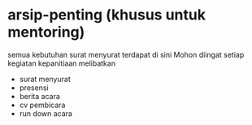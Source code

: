 # arsip-penting (khusus untuk mentoring)
semua kebutuhan surat menyurat terdapat di sini
Mohon diingat setiap kegiatan kepanitiaan melibatkan 
- surat menyurat
- presensi
- berita acara
- cv pembicara 
- run down acara
